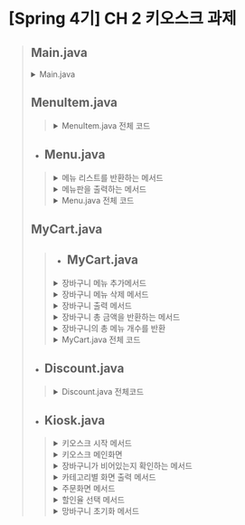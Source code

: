 # [Spring 4기] CH 2 키오스크 과제
> ## Main.java
> <details>
> <summary>Main.java</summary>
>
> ![main](https://github.com/user-attachments/assets/cdc3ae96-e405-42fd-8a4c-d2e6479b87f2)
> </details>
>
> ## MenuItem.java
>>   <details>
>>   <summary>MenuItem.java 전체 코드</summary>
>>
>>   ![MenuItem](https://github.com/user-attachments/assets/6ecf9345-1ec7-4850-bb4d-8444df757803)
>>  </details>
>>  
>
> + ## **Menu.java**<br>
>>  <details>
>>  <summary>메뉴 리스트를 반환하는 메서드</summary>
>>
>>  ![Menu getMenuItem](https://github.com/user-attachments/assets/612b1d64-9664-49a8-86a9-5360916666cc)
>>  </details>
>>
>>  <details>
>>  <summary>메뉴판을 출력하는 메서드</summary>
>>
>>  ![Menu getMenuBoard](https://github.com/user-attachments/assets/9c3b2de9-6cdc-45e8-88dd-63b747596ec7)
>>  </details>
>>
>>  <details>
>>  <summary>Menu.java 전체 코드</summary>
>>
>>  ![Menu](https://github.com/user-attachments/assets/3bd083ad-f1d2-4342-96cf-7d7f4867dc2e)
>>  </details>
>
> ## MyCart.java
>> + ## **MyCart.java**<br>
>><details>
>> <summary>장바구니 메뉴 추가메서드</summary>
>>
>>![addCart](https://github.com/user-attachments/assets/a36266c5-9811-4e4e-a598-20493e02f405)
>></details>
>>
>><details>
>> <summary>장바구니 메뉴 삭제 메서드</summary>
>>
>>![removeCart](https://github.com/user-attachments/assets/0cdbd26e-1122-4d6d-a9db-267da0feb9fa)
>></details>
>>
>><details>
>> <summary>장바구니 출력 메서드</summary>
>>
>>![viewCart](https://github.com/user-attachments/assets/0f9f16d7-a28e-40cc-b299-3441084b1e5d)
>></details>
>>
>><details>
>> <summary>장바구니 총 금액을 반환하는 메서드</summary>
>>
>>![getTotalPrice](https://github.com/user-attachments/assets/44064da7-bdf1-4748-958b-6102ed56b58b)
>></details>
>>
>><details>
>> <summary>장바구니의 총 메뉴 개수를 반환</summary>
>>
>>![getTotalCount](https://github.com/user-attachments/assets/aa75fc9a-1469-4373-90f3-72a045b4b0eb)
>></details>
>>
>><details>
>> <summary>MyCart.java 전체 코드</summary>
>>
>>![MyCart](https://github.com/user-attachments/assets/fa994374-3c7c-46db-ba85-c2f4c9d6fbfd)
>></details>
>
>
> + ## **Discount.java**<br>
>><details>
>> <summary>Discount.java 전체코드</summary>
>>
>>![Discount](https://github.com/user-attachments/assets/e0c386d2-748a-4ffa-9e62-9fffc584ed56)
>></details>
>
> + ## **Kiosk.java**<br>
>><details>
>> <summary>키오스크 시작 메서드</summary>
>>
>>![KioskStart](https://github.com/user-attachments/assets/19f1b59f-4664-4d16-a326-9443041493c9)
>></details>
>>
>><details>
>> <summary>키오스크 메인화면</summary>
>>
>>![printMainMenu](https://github.com/user-attachments/assets/e559ac01-0e52-4322-8f2d-58845263aa26)
>></details>
>>
>><details>
>> <summary>장바구니가 비어있는지 확인하는 메서드</summary>
>>
>>![cartIsEmpty](https://github.com/user-attachments/assets/ef6ca2be-b257-47f0-82be-1226ec8dfb84)
>></details>
>>
>><details>
>> <summary>카테고리별 화면 출력 메서드</summary>
>>
>>![handleCategory](https://github.com/user-attachments/assets/95bef2da-2b67-443f-8a7e-93616393d1d8)
>></details>
>>
>><details>
>> <summary>주문화면 메서드</summary>
>>
>>![handleOrders](https://github.com/user-attachments/assets/e241c65e-21c7-4fe7-ba03-68cc0b0bb71c)
>></details>
>>
>><details>
>> <summary>할인율 선택 메서드</summary>
>>
>>![selectDiscount](https://github.com/user-attachments/assets/5790fa31-ed63-473d-97be-cd2b8ec608d4)
>></details>
>>
>><details>
>> <summary>망바구니 초기화 메서드</summary>
>>
>>![cancleOrder](https://github.com/user-attachments/assets/f6d3e6d5-0f61-4aae-9500-fc3ddd6aaf2b)
>></details>

